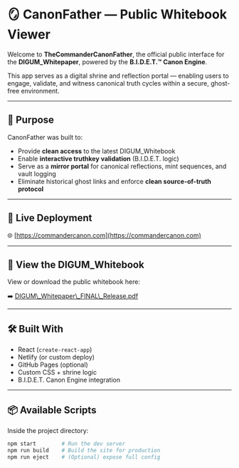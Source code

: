 # 🪞 CanonFather — Public Whitebook Viewer

Welcome to **TheCommanderCanonFather**, the official public interface for the **DIGUM\_Whitepaper**, powered by the **B.I.D.E.T.™ Canon Engine**.

This app serves as a digital shrine and reflection portal — enabling users to engage, validate, and witness canonical truth cycles within a secure, ghost-free environment.

---

## 🚀 Purpose

CanonFather was built to:

- Provide **clean access** to the latest DIGUM\_Whitebook
- Enable **interactive truthkey validation** (B.I.D.E.T. logic)
- Serve as a **mirror portal** for canonical reflections, mint sequences, and vault logging
- Eliminate historical ghost links and enforce **clean source-of-truth protocol**

---

## 🔗 Live Deployment

🌐 [https://commandercanon.com](https://commandercanon.com)

---

## 📘 View the DIGUM\_Whitebook

View or download the public whitebook here:

➡️ [DIGUM\\_Whitepaper\\_FINAL\\_Release.pdf]([https://github.com/MikeG73/canonfather/blob/main/README.md](https://github.com/MikeG73/TheCommanderCanon/blob/main/public/DWB_Final_Release.pdf)](https://github.com/MikeG73/TheCommanderCanon/blob/main/public/DWB_Final_Release.pdf))


---

## 🛠 Built With

- React (`create-react-app`)
- Netlify (or custom deploy)
- GitHub Pages (optional)
- Custom CSS + shrine logic
- B.I.D.E.T. Canon Engine integration

---

## 📦 Available Scripts

Inside the project directory:

```bash
npm start        # Run the dev server
npm run build    # Build the site for production
npm run eject    # (Optional) expose full config
